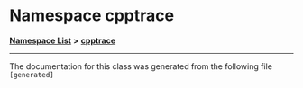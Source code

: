 

# Namespace cpptrace



[**Namespace List**](namespaces.md) **>** [**cpptrace**](namespacecpptrace.md)







































































------------------------------
The documentation for this class was generated from the following file `[generated]`


